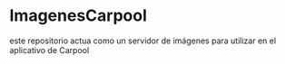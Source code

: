 # ImagenesCarpool
 este repositorio actua como un servidor de imágenes para utilizar en el aplicativo de Carpool
